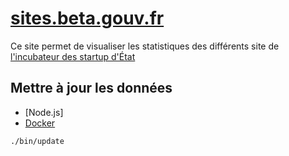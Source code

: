 # [sites.beta.gouv.fr](sites.beta.gouv.fr)

Ce site permet de visualiser les statistiques des différents site de [l'incubateur des startup d'État](beta.gouv.fr)

## Mettre à jour les données

 * [Node.js]
 * [Docker]


```
./bin/update
```

[NodeJS]: https://nodejs.org/en/
[Docker]: https://www.docker.com/
